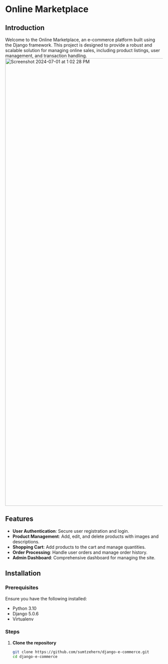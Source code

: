 # Online Marketplace

## Introduction

Welcome to the Online Marketplace, an e-commerce platform built using the Django framework. This project is designed to provide a robust and scalable solution for managing online sales, including product listings, user management, and transaction handling.
<img width="1430" alt="Screenshot 2024-07-01 at 1 02 28 PM" src="https://github.com/sumtzehern/django-e-commerce/assets/77678835/50d3ad6a-d191-4d35-87d5-2bf118963ebf">


## Features

- **User Authentication**: Secure user registration and login.
- **Product Management**: Add, edit, and delete products with images and descriptions.
- **Shopping Cart**: Add products to the cart and manage quantities.
- **Order Processing**: Handle user orders and manage order history.
- **Admin Dashboard**: Comprehensive dashboard for managing the site.

## Installation

### Prerequisites

Ensure you have the following installed:
- Python 3.10
- Django 5.0.6
- Virtualenv

### Steps

1. **Clone the repository**
   ```bash
   git clone https://github.com/sumtzehern/django-e-commerce.git
   cd django-e-commerce
